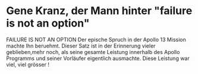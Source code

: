# Gene Kranz, der Mann hinter "failure is not an option"


FAILURE IS NOT AN OPTION
Der epische Spruch in der Apollo 13 Mission machte Ihn beruehmt.
Dieser Satz ist in der Erinnerung vieler geblieben,mehr noch, als seine gesamte Leistung innerhalb des Apollo Programms und seiner Vorläufer eigentlich ausmachte.
Diese Leistung war viel, viel grösser !

